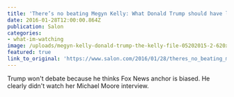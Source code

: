 ```yaml
---
title: 'There’s no beating Megyn Kelly: What Donald Trump should have learned from her Fox News interview with Michael Moore'
date: 2016-01-28T12:00:00.864Z
publication: Salon
categories: 
- what-im-watching
image: /uploads/megyn-kelly-donald-trump-the-kelly-file-05202015-2-620x383.jpg
featured: true
link_to_original: 'https://www.salon.com/2016/01/28/theres_no_beating_megyn_kelly_what_donald_trump_should_have_learned_from_her_fox_news_interview_with_michael_moore/'
---
```

Trump won't debate because he thinks Fox News anchor is biased. He clearly didn't watch her Michael Moore interview.